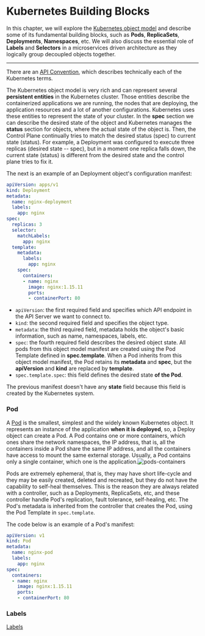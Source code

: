 # Kubernetes Building Blocks

In this chapter, we will explore the [Kubernetes object model](https://kubernetes.io/docs/concepts/overview/working-with-objects/kubernetes-objects/) and describe some of its fundamental building blocks, such as **Pods**, **ReplicaSets**, **Deployments**, **Namespaces**, etc. We will also discuss the essential role of **Labels** and **Selectors** in a microservices driven architecture as they logically group decoupled objects together.

---

There are an [API Convention](https://github.com/kubernetes/community/blob/master/contributors/devel/sig-architecture/api-conventions.md), which describes technically each of the Kubernetes terms.

The Kubernetes object model is very rich and can represent several **persistent entities** in the Kubernetes cluster. Those entities describe the containerized applications we are running, the nodes that are deploying, the application resources and a lot of another configurations. Kubernetes uses these entities to represent the state of your cluster. In the **spec** section we can describe the desired state of the object and Kubernetes manages the **status** section for objects, where the actual state of the object is. Then, the Control Plane continually tries to match the desired status (spec) to current state (status). For example, a Deployment was configured to execute three replicas (desired state -- spec), but in a moment one replica falls down, the current state (status) is different from the desired state and the control plane tries to fix it.

The next is an example of an Deployment object's configuration manifest:

```yml
apiVersion: apps/v1
kind: Deployment
metadata:
  name: nginx-deployment
  labels:
    app: nginx
spec:
  replicas: 3
  selector:
    matchLabels:
      app: nginx
  template:
    metadata:
      labels:
        app: nginx
    spec:
      containers:
      - name: nginx
        image: nginx:1.15.11
        ports:
        - containerPort: 80
```

- `apiVersion`: the first required field and specifies which API endpoint in the API Server we want to connect to. 
- `kind`: the second required field and specifies the object type.
- `metadata`: the third required field, metadata holds the object's basic information, such as name, namespaces, labels, etc.
- `spec`: the fourth required field describes the desired object state. All pods from this object model manifest are created using the Pod Template defined in **spec.template**. When a Pod inherits from this object model manifest, the Pod retains its **metadata** and **spec**, but the **apiVersion** and **kind** are replaced by **template**.
- `spec.template.spec`: this field defines the desired state **of the Pod**.

The previous manifest doesn't have any **state** field because this field is created by the Kubernetes system.

### Pod

A [Pod](https://kubernetes.io/docs/concepts/workloads/pods/) is the smallest, simplest and the widely known Kubernetes object. It represents an instance of the application **when it is deployed**, so, a Deploy object can create a Pod. A Pod contains one or more containers, which ones share the network namespaces, the IP address, that is, all the containers inside a Pod share the same IP address, and all the containers have access to mount the same external storage. Usually, a Pod contains only a single container, which one is the application.![pods-containers](https://courses.edx.org/assets/courseware/v1/ccc5ba54a8a06ac2a87fe447bb53dcf1/asset-v1:LinuxFoundationX+LFS158x+3T2020+type@asset+block/pods-1-2-3-4.svg)

Pods are extremely ephemeral, that is, they may have short life-cycle and they may be easily created, deleted and recreated, but they do not have the capability to self-heal themselves. This is the reason they are always related with a controller, such as a Deployments, ReplicaSets, etc, and these controller handle Pod's replication, fault tolerance, self-healing, etc. The Pod's metadata is inherited from the controller that creates the Pod, using the Pod Template in `spec.template`.

The code below is an example of a Pod's manifest:

```yaml
apiVersion: v1
kind: Pod
metadata:
  name: nginx-pod
  labels:
    app: nginx
spec:
  containers:
  - name: nginx
    image: nginx:1.15.11
    ports:
    - containerPort: 80
```

### Labels

[Labels](https://kubernetes.io/docs/concepts/overview/working-with-objects/labels/)
